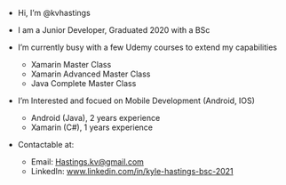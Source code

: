 - Hi, I’m @kvhastings
- I am a Junior Developer, Graduated 2020 with a BSc
- I’m currently busy with a few Udemy courses to extend my capabilities
    - Xamarin Master Class
    - Xamarin Advanced Master Class
    - Java Complete Master Class
    
- I’m Interested and focued on Mobile Development (Android, IOS)
    - Android (Java), 2 years experience
    - Xamarin (C#), 1 years experience
    
- Contactable at:
  - Email: Hastings.kv@gmail.com
  - LinkedIn: www.linkedin.com/in/kyle-hastings-bsc-2021


